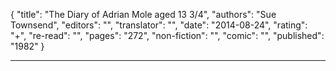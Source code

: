 {
"title": "The Diary of Adrian Mole aged 13 3/4",
"authors": "Sue Townsend",
"editors": "",
"translator": "",
"date": "2014-08-24",
"rating": "+",
"re-read": "",
"pages": "272",
"non-fiction": "",
"comic": "",
"published": "1982"
}

---
